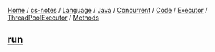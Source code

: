 [Home](https://mengxianbin.github.io) /
[cs-notes](https://mengxianbin.github.io/cs-notes/content) /
[Language](https://mengxianbin.github.io/cs-notes/content/Language) /
[Java](https://mengxianbin.github.io/cs-notes/content/Language/Java) /
[Concurrent](https://mengxianbin.github.io/cs-notes/content/Language/Java/Concurrent) /
[Code](https://mengxianbin.github.io/cs-notes/content/Language/Java/Concurrent/Code) /
[Executor](https://mengxianbin.github.io/cs-notes/content/Language/Java/Concurrent/Code/Executor) /
[ThreadPoolExecutor](https://mengxianbin.github.io/cs-notes/content/Language/Java/Concurrent/Code/Executor/ThreadPoolExecutor) /
[Methods](https://mengxianbin.github.io/cs-notes/content/Language/Java/Concurrent/Code/Executor/ThreadPoolExecutor/Methods)

## [run](https://mengxianbin.github.io/cs-notes/content/Language/Java/Concurrent/Code/Executor/ThreadPoolExecutor/Methods/run)
